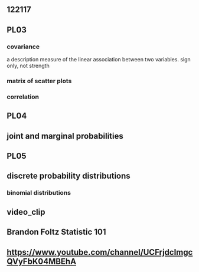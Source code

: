 
## 122117

## PL03
### covariance
a description measure of the linear association between two variables.
sign only, not strength

### matrix of scatter plots

### correlation

## PL04
## joint and marginal probabilities

## PL05
## discrete probability distributions
### binomial distributions


## video_clip
## Brandon Foltz Statistic 101
## https://www.youtube.com/channel/UCFrjdcImgcQVyFbK04MBEhA